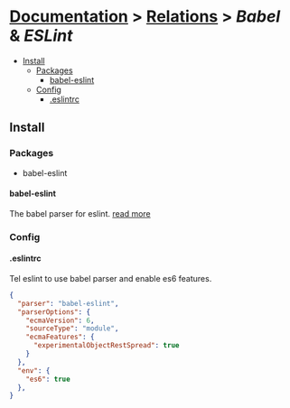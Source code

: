 # [Documentation](../README.md) > [Relations](README.md) > *Babel* & *ESLint*

+ [Install](#install)
    + [Packages](#packages)
        + [babel-eslint](#babel-eslint)
    + [Config](#config)
        + [.eslintrc](#eslintrc)

## Install

### Packages

  + babel-eslint

#### babel-eslint

The babel parser for eslint. [read more](https://github.com/babel/babel-eslint)

### Config

#### .eslintrc

Tel eslint to use babel parser and enable es6 features.

```json
{
  "parser": "babel-eslint",
  "parserOptions": {
    "ecmaVersion": 6,
    "sourceType": "module",
    "ecmaFeatures": {
      "experimentalObjectRestSpread": true
    }
  },
  "env": {
    "es6": true
  },
}
```